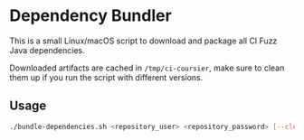 # Dependency Bundler

This is a small Linux/macOS script to download and package all CI Fuzz Java dependencies.

Downloaded artifacts are cached in `/tmp/ci-coursier`, make sure to clean them up if you run
the script with different versions.

## Usage

```bash
./bundle-dependencies.sh <repository_user> <repository_password> [--clean]
```
